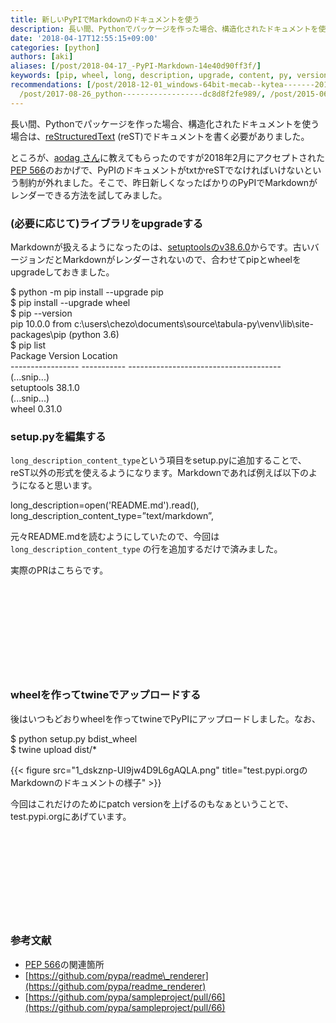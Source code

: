 ```yaml
---
title: 新しいPyPIでMarkdownのドキュメントを使う
description: 長い間、Pythonでパッケージを作った場合、構造化されたドキュメントを使う場合は、reStructuredText (reST)でドキュメントを書く必要がありました。
date: '2018-04-17T12:55:15+09:00'
categories: [python]
authors: [aki]
aliases: [/post/2018-04-17_-PyPI-Markdown-14e40d90ff3f/]
keywords: [pip, wheel, long, description, upgrade, content, py, version, setup, markdown]
recommendations: [/post/2018-12-01_windows-64bit-mecab--kytea-------2018-b283b6c7b33c/,
  /post/2017-08-26_python------------------dc8d8f2fe989/, /post/2015-06-06-pip-install-kyteadekiruyouninarimasita/]
---
```


長い間、Pythonでパッケージを作った場合、構造化されたドキュメントを使う場合は、[reStructuredText](http://www.sphinx-doc.org/ja/master/usage/restructuredtext/basics.html) (reST)でドキュメントを書く必要がありました。

ところが、[aodag さん](https://twitter.com/aodag)に教えてもらったのですが2018年2月にアクセプトされた[PEP 566](https://www.python.org/dev/peps/pep-0566/#description-content-type-optional)のおかげで、PyPIのドキュメントがtxtかreSTでなければいけないという制約が外れました。そこで、昨日新しくなったばかりのPyPIでMarkdownがレンダーできる方法を試してみました。

### (必要に応じて)ライブラリをupgradeする

Markdownが扱えるようになったのは、[setuptoolsのv38.6.0](http://setuptools.readthedocs.io/en/latest/history.html#v38-6-0)からです。古いバージョンだとMarkdownがレンダーされないので、合わせてpipとwheelをupgradeしておきました。

$ python -m pip install --upgrade pip  
$ pip install --upgrade wheel  
$ pip --version  
pip 10.0.0 from c:\\users\\chezo\\documents\\source\\tabula-py\\venv\\lib\\site-packages\\pip (python 3.6)  
$ pip list  
Package           Version     Location  
\----------------- ----------- --------------------------------------  
(...snip...)  
setuptools        38.1.0  
(...snip...)  
wheel             0.31.0

### setup.pyを編集する

`long_description_content_type`という項目をsetup.pyに追加することで、reST以外の形式を使えるようになります。Markdownであれば例えば以下のようになると思います。

long\_description=open('README.md').read(),  
long\_description\_content\_type=”text/markdown”,

元々README.mdを読むようにしていたので、今回は `long_description_content_type` の行を追加するだけで済みました。

実際のPRはこちらです。

<div class="iframely-embed"><div class="iframely-responsive" style="height: 140px; padding-bottom: 0;"><a href="https://github.com/chezou/tabula-py/pull/85" data-iframely-url="//cdn.iframe.ly/HWuHFUO?card=small"></a></div></div><script async src="//cdn.iframe.ly/embed.js" charset="utf-8"></script>

### wheelを作ってtwineでアップロードする

後はいつもどおりwheelを作ってtwineでPyPIにアップロードしました。なお、

$ python setup.py bdist\_wheel  
$ twine upload dist/\*

{{< figure src="1_dskznp-UI9jw4D9L6gAQLA.png" title="test.pypi.orgのMarkdownのドキュメントの様子" >}}

今回はこれだけのためにpatch versionを上げるのもなぁということで、test.pypi.orgにあげています。

<div class="iframely-embed"><div class="iframely-responsive" style="height: 140px; padding-bottom: 0;"><a href="https://test.pypi.org/project/tabula-py/" data-iframely-url="//cdn.iframe.ly/NCS5gmm"></a></div></div><script async src="//cdn.iframe.ly/embed.js" charset="utf-8"></script>

### 参考文献

*   [PEP 566](https://www.python.org/dev/peps/pep-0566/#description-content-type-optional)の関連箇所
*   [https://github.com/pypa/readme\_renderer](https://github.com/pypa/readme_renderer)
*   [https://github.com/pypa/sampleproject/pull/66](https://github.com/pypa/sampleproject/pull/66)
